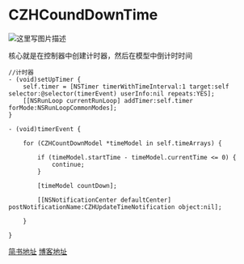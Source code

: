 # CZHCoundDownTime



![这里写图片描述](http://img.blog.csdn.net/20171220122049901?watermark/2/text/aHR0cDovL2Jsb2cuY3Nkbi5uZXQvSHVycnlVcENoZW5n/font/5a6L5L2T/fontsize/400/fill/I0JBQkFCMA==/dissolve/70/gravity/SouthEast)


核心就是在控制器中创建计时器，然后在模型中倒计时时间
```
//计时器
- (void)setUpTimer {
    self.timer = [NSTimer timerWithTimeInterval:1 target:self selector:@selector(timerEvent) userInfo:nil repeats:YES];
    [[NSRunLoop currentRunLoop] addTimer:self.timer forMode:NSRunLoopCommonModes];
}

- (void)timerEvent {
    
    for (CZHCountDownModel *timeModel in self.timeArrays) {
       
        if (timeModel.startTime - timeModel.currentTime <= 0) {
            continue;
        }

        [timeModel countDown];
        
        [[NSNotificationCenter defaultCenter] postNotificationName:CZHUpdateTimeNotification object:nil];
        
    }
    
}
```


[简书地址](http://www.jianshu.com/u/2add458bf239)
[博客地址](http://blog.csdn.net/hurryupcheng)
